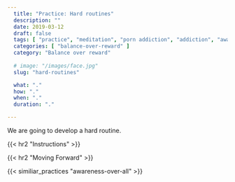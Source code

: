 ```yaml
---
  title: "Practice: Hard routines"
  description: ""
  date: 2019-03-12
  draft: false
  tags: [ "practice", "meditation", "porn addiction", "addiction", "awareness", "awareness exercises", "perspective", "nofap", "neverfap", "neverfap deluxe" ]
  categories: [ "balance-over-reward" ]
  category: "Balance over reward"
  
  # image: "/images/face.jpg"
  slug: "hard-routines"

  what: "."
  how: "."
  when: "."
  duration: "."

---
```


We are going to develop a hard routine.


<!-- {{< hr2 "Context" >}} -->



{{< hr2 "Instructions" >}}



{{< hr2 "Moving Forward" >}}

 

{{< similiar_practices "awareness-over-all" >}}


<!-- 
{{< hr2 "Additional Resources" >}}  -->

<!-- maybe link to other  -->


